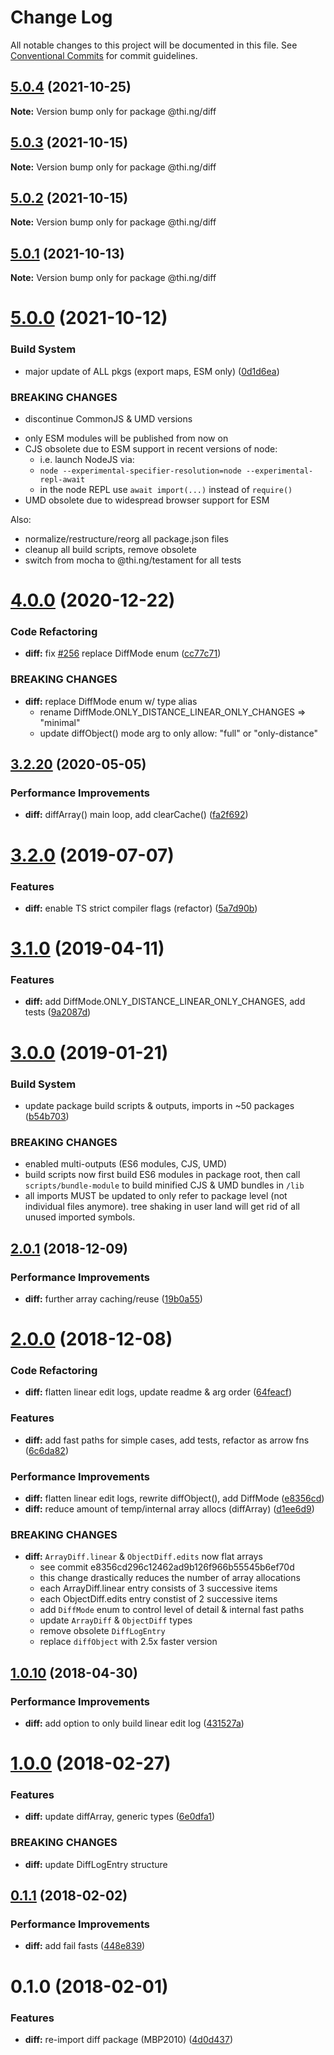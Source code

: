 # Change Log

All notable changes to this project will be documented in this file.
See [Conventional Commits](https://conventionalcommits.org) for commit guidelines.

## [5.0.4](https://github.com/thi-ng/umbrella/compare/@thi.ng/diff@5.0.3...@thi.ng/diff@5.0.4) (2021-10-25)

**Note:** Version bump only for package @thi.ng/diff





## [5.0.3](https://github.com/thi-ng/umbrella/compare/@thi.ng/diff@5.0.2...@thi.ng/diff@5.0.3) (2021-10-15)

**Note:** Version bump only for package @thi.ng/diff





## [5.0.2](https://github.com/thi-ng/umbrella/compare/@thi.ng/diff@5.0.1...@thi.ng/diff@5.0.2) (2021-10-15)

**Note:** Version bump only for package @thi.ng/diff





## [5.0.1](https://github.com/thi-ng/umbrella/compare/@thi.ng/diff@5.0.0...@thi.ng/diff@5.0.1) (2021-10-13)

**Note:** Version bump only for package @thi.ng/diff





# [5.0.0](https://github.com/thi-ng/umbrella/compare/@thi.ng/diff@4.0.13...@thi.ng/diff@5.0.0) (2021-10-12)


### Build System

* major update of ALL pkgs (export maps, ESM only) ([0d1d6ea](https://github.com/thi-ng/umbrella/commit/0d1d6ea9fab2a645d6c5f2bf2591459b939c09b6))


### BREAKING CHANGES

* discontinue CommonJS & UMD versions

- only ESM modules will be published from now on
- CJS obsolete due to ESM support in recent versions of node:
  - i.e. launch NodeJS via:
  - `node --experimental-specifier-resolution=node --experimental-repl-await`
  - in the node REPL use `await import(...)` instead of `require()`
- UMD obsolete due to widespread browser support for ESM

Also:
- normalize/restructure/reorg all package.json files
- cleanup all build scripts, remove obsolete
- switch from mocha to @thi.ng/testament for all tests






#  [4.0.0](https://github.com/thi-ng/umbrella/compare/@thi.ng/diff@3.2.35...@thi.ng/diff@4.0.0) (2020-12-22) 

###  Code Refactoring 

- **diff:** fix [#256](https://github.com/thi-ng/umbrella/issues/256) replace DiffMode enum ([cc77c71](https://github.com/thi-ng/umbrella/commit/cc77c711746eabebb4af58421282c50830613915)) 

###  BREAKING CHANGES 

- **diff:** replace DiffMode enum w/ type alias 
    - rename DiffMode.ONLY_DISTANCE_LINEAR_ONLY_CHANGES => "minimal" 
    - update diffObject() mode arg to only allow: "full" or "only-distance" 

##  [3.2.20](https://github.com/thi-ng/umbrella/compare/@thi.ng/diff@3.2.19...@thi.ng/diff@3.2.20) (2020-05-05) 

###  Performance Improvements 

- **diff:** diffArray() main loop, add clearCache() ([fa2f692](https://github.com/thi-ng/umbrella/commit/fa2f692ad1c469aa3e5f62857db746341b5fdac7)) 

#  [3.2.0](https://github.com/thi-ng/umbrella/compare/@thi.ng/diff@3.1.3...@thi.ng/diff@3.2.0) (2019-07-07) 

###  Features 

- **diff:** enable TS strict compiler flags (refactor) ([5a7d90b](https://github.com/thi-ng/umbrella/commit/5a7d90b)) 

#  [3.1.0](https://github.com/thi-ng/umbrella/compare/@thi.ng/diff@3.0.6...@thi.ng/diff@3.1.0) (2019-04-11) 

###  Features 

- **diff:** add DiffMode.ONLY_DISTANCE_LINEAR_ONLY_CHANGES, add tests ([9a2087d](https://github.com/thi-ng/umbrella/commit/9a2087d)) 

#  [3.0.0](https://github.com/thi-ng/umbrella/compare/@thi.ng/diff@2.0.2...@thi.ng/diff@3.0.0) (2019-01-21) 

###  Build System 

- update package build scripts & outputs, imports in ~50 packages ([b54b703](https://github.com/thi-ng/umbrella/commit/b54b703)) 

###  BREAKING CHANGES 

- enabled multi-outputs (ES6 modules, CJS, UMD) 
- build scripts now first build ES6 modules in package root, then call   `scripts/bundle-module` to build minified CJS & UMD bundles in `/lib` 
- all imports MUST be updated to only refer to package level   (not individual files anymore). tree shaking in user land will get rid of   all unused imported symbols. 

##  [2.0.1](https://github.com/thi-ng/umbrella/compare/@thi.ng/diff@2.0.0...@thi.ng/diff@2.0.1) (2018-12-09) 

###  Performance Improvements 

- **diff:** further array caching/reuse ([19b0a55](https://github.com/thi-ng/umbrella/commit/19b0a55)) 

#  [2.0.0](https://github.com/thi-ng/umbrella/compare/@thi.ng/diff@1.1.4...@thi.ng/diff@2.0.0) (2018-12-08) 

###  Code Refactoring 

- **diff:** flatten linear edit logs, update readme & arg order ([64feacf](https://github.com/thi-ng/umbrella/commit/64feacf)) 

###  Features 

- **diff:** add fast paths for simple cases, add tests, refactor as arrow fns ([6c6da82](https://github.com/thi-ng/umbrella/commit/6c6da82)) 

###  Performance Improvements 

- **diff:** flatten linear edit logs, rewrite diffObject(), add DiffMode ([e8356cd](https://github.com/thi-ng/umbrella/commit/e8356cd)) 
- **diff:** reduce amount of temp/internal array allocs (diffArray) ([d1ee6d9](https://github.com/thi-ng/umbrella/commit/d1ee6d9)) 

###  BREAKING CHANGES 

- **diff:** `ArrayDiff.linear` & `ObjectDiff.edits` now flat arrays 
    - see commit e8356cd296c12462ad9b126f966b55545b6ef70d 
    - this change drastically reduces the number of array allocations 
    - each ArrayDiff.linear entry consists of 3 successive items 
    - each ObjectDiff.edits entry constist of 2 successive items 
    - add `DiffMode` enum to control level of detail & internal fast paths 
    - update `ArrayDiff` & `ObjectDiff` types 
    - remove obsolete `DiffLogEntry` 
    - replace `diffObject` with 2.5x faster version 

##  [1.0.10](https://github.com/thi-ng/umbrella/compare/@thi.ng/diff@1.0.9...@thi.ng/diff@1.0.10) (2018-04-30) 

###  Performance Improvements 

- **diff:** add option to only build linear edit log ([431527a](https://github.com/thi-ng/umbrella/commit/431527a)) 

#  [1.0.0](https://github.com/thi-ng/umbrella/compare/@thi.ng/diff@0.1.3...@thi.ng/diff@1.0.0) (2018-02-27) 

###  Features 

- **diff:** update diffArray, generic types ([6e0dfa1](https://github.com/thi-ng/umbrella/commit/6e0dfa1)) 

###  BREAKING CHANGES 

- **diff:** update DiffLogEntry structure 

##  [0.1.1](https://github.com/thi-ng/umbrella/compare/@thi.ng/diff@0.1.0...@thi.ng/diff@0.1.1) (2018-02-02) 

###  Performance Improvements 

- **diff:** add fail fasts ([448e839](https://github.com/thi-ng/umbrella/commit/448e839)) 

#  0.1.0 (2018-02-01) 

###  Features 

- **diff:** re-import diff package (MBP2010) ([4d0d437](https://github.com/thi-ng/umbrella/commit/4d0d437))
